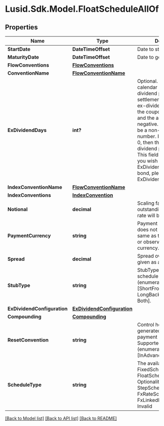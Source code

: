 # Lusid.Sdk.Model.FloatScheduleAllOf

## Properties

Name | Type | Description | Notes
------------ | ------------- | ------------- | -------------
**StartDate** | **DateTimeOffset** | Date to start generate from | [optional] 
**MaturityDate** | **DateTimeOffset** | Date to generate to | [optional] 
**FlowConventions** | [**FlowConventions**](FlowConventions.md) |  | [optional] 
**ConventionName** | [**FlowConventionName**](FlowConventionName.md) |  | [optional] 
**ExDividendDays** | **int?** | Optional. Number of calendar days in the ex-dividend period.  If the settlement date falls in the ex-dividend period then the coupon paid is zero and the accrued interest is negative.  If set, this must be a non-negative number.  If not set, or set to 0, then there is no ex-dividend period.                NOTE: This field is deprecated.  If you wish to set the ExDividendDays on a bond, please use the ExDividendConfiguration. | [optional] 
**IndexConventionName** | [**FlowConventionName**](FlowConventionName.md) |  | [optional] 
**IndexConventions** | [**IndexConvention**](IndexConvention.md) |  | [optional] 
**Notional** | **decimal** | Scaling factor, the quantity outstanding on which the rate will be paid. | [optional] 
**PaymentCurrency** | **string** | Payment currency. This does not have to be the same as the nominal bond or observation/reset currency. | [optional] 
**Spread** | **decimal** | Spread over floating rate given as a fraction. | [optional] 
**StubType** | **string** | StubType required of the schedule    Supported string (enumeration) values are: [ShortFront, ShortBack, LongBack, LongFront, Both]. | [optional] 
**ExDividendConfiguration** | [**ExDividendConfiguration**](ExDividendConfiguration.md) |  | [optional] 
**Compounding** | [**Compounding**](Compounding.md) |  | [optional] 
**ResetConvention** | **string** | Control how resets are generated relative to payment convention(s).    Supported string (enumeration) values are: [InAdvance, InArrears]. | [optional] 
**ScheduleType** | **string** | The available values are: FixedSchedule, FloatSchedule, OptionalitySchedule, StepSchedule, Exercise, FxRateSchedule, FxLinkedNotionalSchedule, Invalid | 

[[Back to Model list]](../README.md#documentation-for-models) [[Back to API list]](../README.md#documentation-for-api-endpoints) [[Back to README]](../README.md)

